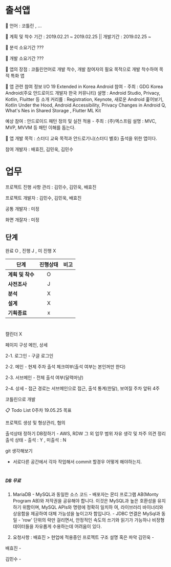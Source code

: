 # 출석앱

📌 언어 : 코틀린 , ...

📌 계흭 및 착수 기간 : 2019.02.21 ~ 2019.02.25 || 개발기간 : 2019.02.25 ~ 

📌 분석 소요기간 ???

📌 개발 소요기간 ???

📌 앱의 장점 : 코틀린언어로 개발 착수, 개발 참여자의 필요 목적으로 개발 착수하여 목적 특화 앱

📌 앱 관련 참여 정보 
I/O 19 Extended in Korea Android 참여 - 주최 : GDG Korea Android(주요 안드로이드 개발자 한국 커뮤니티)
설명 : Android Studio, Privacy, Kotlin, Fluitter 등 소개 
커리륨 : Registration, Keynote, 새로운 Android 훑어보기, Kotlin Under the Hood, Android Accessibility, Privacy Changes in Android Q, What's Nes in Shared Storage , Flutter ML Kit

예상 참여 : 안드로이드 패턴 정의 및 실전 적용 - 주최 : (주)엑스프림
설명 : MVC, MVP, MVVM 등 패턴 이해를 돕는다.


📌 앱 개발 목적 : 스터디 교육 목적과 안드로기니(스터디 별호) 출석을 위한 앱이다.


참여 개발자 : 배효진, 김민욱, 김민수

# 업무 

프로젝트 진행 사항 관리 : 김민수, 김민욱, 배효진

프로젝트 개발자 : 김민수, 김민욱, 배효진

공통 개발자 : 미정

화면 개잘자 : 미정

## 단계

완료 O , 진행 J , 미 진행 X

|  <center>단계</center> |  <center>진행상태</center> |  <center>비고</center> |
|:--------|:--------:|--------:|
|**계흭 및 착수** | <center> O </center> | |
|**사전조사** | <center> J </center> | |
|**분석** | <center> X </center> | |
|**설계** | <center> X</center> | |
|**기흭종료** | <center> x </center> | |

# 
# 
# 
# 
# 
# 



캘린더 X

페이지 구성 메인, 상세

2-1. 로그인 - 구글 로그인

2-2. 메인 - 현제 주차 출석 체크여부(출석 여부는 본인꺼만 한다)

2-3. 서브메인 - 전체 출석 여부(달력마냥)

2-4. 상세 - 접근 경로는 서브메인으로 접근, 출석 통계(한달), 보여질 주차 앞뒤 4주

코틀린으로 개발

📋 Todo List 0주차 19.05.25 목표

프로젝트 생성 및 형상관리, 협의

출석상태 정하기
DB정하기 - AWS, RDW 그 외
업무 범위
자유 생각 및 차주 의견 정리  
출석 상태 - 출석 : Y , 미출석 : N

git  생각해보기
- 서로다른 공간에서 각자 작업해서 commit 할경우 어떻게 해야하는지.

# 
# 
# 
# 
# 
# 



##### DB 무료 #####
1. MariaDB - MySQL과 동일한 소스 코드
           - 배포자는 몬티 프로그램 AB(Monty Program AB)와 저작권을 공유해야 합니다. 이것은 MySQL과 높은 호환성을 유지하기 위함이며, MySQL APIs와
             명령에 정확히 일치하 여, 라이브러리 바이너리와 상응함을 제공하여 대체 가능성을 높이고자 함입니다.
           - JDBC 연결은 MySql과 동일
           - 'row' 단위의 락만 걸리면서, 안정적인 속도의 쓰기와
              읽기가 가능하나 비정형 데이터들을 자유롭게 수용하는데 어려움이 있다.


2. 요청사항 : 배효진 > 현업에 적용중인 프로젝트 구조 설명 혹은 파악
김민욱 - 

배효진 -

김민수 -
